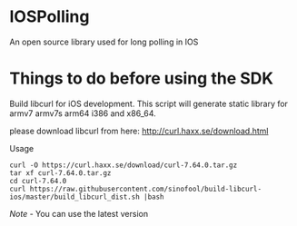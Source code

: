 # IOSPolling
An open source library used for long polling in IOS


# Things to do before using the SDK

Build libcurl for iOS development.
This script will generate static library for armv7 armv7s arm64 i386 and x86_64.

please download libcurl from here: http://curl.haxx.se/download.html


Usage

```
curl -O https://curl.haxx.se/download/curl-7.64.0.tar.gz 
tar xf curl-7.64.0.tar.gz
cd curl-7.64.0
curl https://raw.githubusercontent.com/sinofool/build-libcurl-ios/master/build_libcurl_dist.sh |bash
```
*Note* - You can use the latest version
